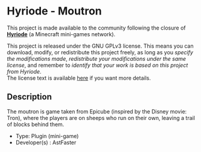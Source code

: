 # Hyriode - Moutron

This project is made available to the community following the closure of [**Hyriode**](https://hyriode.fr) (a Minecraft mini-games network).<br>

This project is released under the GNU GPLv3 license. This means you can download, modify, or redistribute this project freely, as long as you *specify the modifications made*, *redistribute your modifications under the same license*, and remember to *identify that your work is based on this project from Hyriode*.<br>
The license text is available [here](LICENCE.md) if you want more details.

## Description

The moutron is game taken from Epicube (inspired by the Disney movie: Tron), where the players are on sheeps who run on their own, leaving a trail of blocks behind them.

- Type: Plugin (mini-game)
- Developer(s) : AstFaster